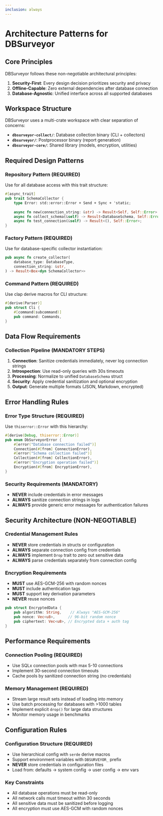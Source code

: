```yaml
---
inclusion: always
---
```



# Architecture Patterns for DBSurveyor

## Core Principles

DBSurveyor follows these non-negotiable architectural principles:

1. **Security-First**: Every design decision prioritizes security and privacy
2. **Offline-Capable**: Zero external dependencies after database connection  
3. **Database-Agnostic**: Unified interface across all supported databases

## Workspace Structure

DBSurveyor uses a multi-crate workspace with clear separation of concerns:

- **`dbsurveyor-collect/`**: Database collection binary (CLI + collectors)
- **`dbsurveyor/`**: Postprocessor binary (report generation)  
- **`dbsurveyor-core/`**: Shared library (models, encryption, utilities)

## Required Design Patterns

### Repository Pattern (REQUIRED)

Use for all database access with this trait structure:

```rust
#[async_trait]
pub trait SchemaCollector {
    type Error: std::error::Error + Send + Sync + 'static;
    
    async fn new(connection_string: &str) -> Result<Self, Self::Error> where Self: Sized;
    async fn collect_schema(&self) -> Result<DatabaseSchema, Self::Error>;
    async fn test_connection(&self) -> Result<(), Self::Error>;
}
```

### Factory Pattern (REQUIRED)

Use for database-specific collector instantiation:

```rust
pub async fn create_collector(
    database_type: DatabaseType,
    connection_string: &str,
) -> Result<Box<dyn SchemaCollector>>
```

### Command Pattern (REQUIRED)

Use clap derive macros for CLI structure:

```rust
#[derive(Parser)]
pub struct Cli {
    #[command(subcommand)]
    pub command: Commands,
}
```

## Data Flow Requirements

### Collection Pipeline (MANDATORY STEPS)

1. **Connection**: Sanitize credentials immediately, never log connection strings
2. **Introspection**: Use read-only queries with 30s timeouts
3. **Processing**: Normalize to unified `DatabaseSchema` struct
4. **Security**: Apply credential sanitization and optional encryption
5. **Output**: Generate multiple formats (JSON, Markdown, encrypted)

## Error Handling Rules

### Error Type Structure (REQUIRED)

Use `thiserror::Error` with this hierarchy:

```rust
#[derive(Debug, thiserror::Error)]
pub enum DbSurveyorError {
    #[error("Database connection failed")]
    Connection(#[from] ConnectionError),
    #[error("Schema collection failed")]  
    Collection(#[from] CollectionError),
    #[error("Encryption operation failed")]
    Encryption(#[from] EncryptionError),
}
```

### Security Requirements (MANDATORY)

- **NEVER** include credentials in error messages
- **ALWAYS** sanitize connection strings in logs
- **ALWAYS** provide generic error messages for authentication failures

## Security Architecture (NON-NEGOTIABLE)

### Credential Management Rules

- **NEVER** store credentials in structs or configuration
- **ALWAYS** separate connection config from credentials
- **ALWAYS** implement `Drop` trait to zero out sensitive data
- **ALWAYS** parse credentials separately from connection config

### Encryption Requirements

- **MUST** use AES-GCM-256 with random nonces
- **MUST** include authentication tags
- **MUST** support key derivation parameters
- **NEVER** reuse nonces

```rust
pub struct EncryptedData {
    pub algorithm: String,    // Always "AES-GCM-256"
    pub nonce: Vec<u8>,      // 96-bit random nonce
    pub ciphertext: Vec<u8>, // Encrypted data + auth tag
}
```

## Performance Requirements

### Connection Pooling (REQUIRED)

- Use SQLx connection pools with max 5-10 connections
- Implement 30-second connection timeouts
- Cache pools by sanitized connection string (no credentials)

### Memory Management (REQUIRED)  

- Stream large result sets instead of loading into memory
- Use batch processing for databases with >1000 tables
- Implement explicit `drop()` for large data structures
- Monitor memory usage in benchmarks

## Configuration Rules

### Configuration Structure (REQUIRED)

- Use hierarchical config with `serde` derive macros
- Support environment variables with `DBSURVEYOR_` prefix
- **NEVER** store credentials in configuration files
- Load from: defaults → system config → user config → env vars

### Key Constraints

- All database operations must be read-only
- All network calls must timeout within 30 seconds  
- All sensitive data must be sanitized before logging
- All encryption must use AES-GCM with random nonces
